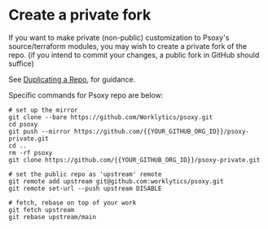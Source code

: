 # Create a private fork

If you want to make private (non-public) customization to Psoxy's source/terraform modules,  you may
wish to create a private fork of the repo. (if you intend to commit your changes, a public fork in
GitHub should suffice)

See [Duplicating a Repo](https://docs.github.com/en/repositories/creating-and-managing-repositories/duplicating-a-repository),
for guidance.

Specific commands for Psoxy repo are below:
```shell
# set up the mirror
git clone --bare https://github.com/Worklytics/psoxy.git
cd psoxy
git push --mirror https://github.com/{{YOUR_GITHUB_ORG_ID}}/psoxy-private.git
cd ..
rm -rf psoxy
git clone https://github.com/{{YOUR_GITHUB_ORG_ID}}/psoxy-private.git

# set the public repo as 'upstream' remote
git remote add upstream git@github.com:worklytics/psoxy.git
git remote set-url --push upstream DISABLE

# fetch, rebase on top of your work
git fetch upstream
git rebase upstream/main
```
